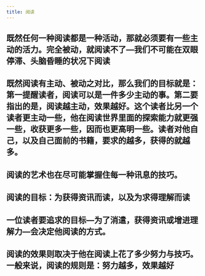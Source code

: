 ```yaml
---
title: 阅读
---
```


## 既然任何一种阅读都是一种活动，那就必须要有一些主动的活力。完全被动，就阅读不了—我们不可能在双眼停滞、头脑昏睡的状况下阅读
## 既然阅读有主动、被动之对比，那么我们的目标就是：第一提醒读者，阅读可以是一件多少主动的事。第二要指出的是，阅读越主动，效果越好。这个读者比另一个读者更主动一些，他在阅读世界里面的探索能力就更强一些，收获更多一些，因而也更高明一些。读者对他自己，以及自己面前的书籍，要求的越多，获得的就越多。
## 阅读的艺术也在尽可能掌握住每一种讯息的技巧。
## 阅读的目标：为获得资讯而读，以及为求得理解而读
## 一位读者要追求的目标—为了消遣，获得资讯或增进理解力—会决定他阅读的方式。
## 阅读的效果则取决于他在阅读上花了多少努力与技巧。一般来说，阅读的规则是：努力越多，效果越好
